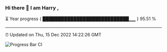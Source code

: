 ### Hi there 👋 I am Harry , 

⏳ Year progress { ████████████████████████████▁▁ } 95.51 %

---

⏰ Updated on Thu, 15 Dec 2022 14:22:26 GMT

![Progress Bar CI](https://github.com/duykhang68/duykhang68/workflows/Progress%20Bar%20CI/badge.svg)
